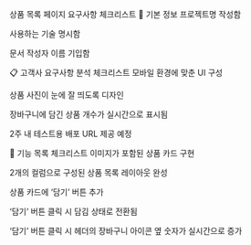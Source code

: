상품 목록 페이지 요구사항 체크리스트
📌 기본 정보
 프로젝트명 작성함

 사용하는 기술 명시함

 문서 작성자 이름 기입함

📋 고객사 요구사항 분석 체크리스트
 모바일 환경에 맞춘 UI 구성

 상품 사진이 눈에 잘 띄도록 디자인

 장바구니에 담긴 상품 개수가 실시간으로 표시됨

 2주 내 테스트용 배포 URL 제공 예정

🧩 기능 목록 체크리스트
 이미지가 포함된 상품 카드 구현

 2개의 컬럼으로 구성된 상품 목록 레이아웃 완성

 상품 카드에 ‘담기’ 버튼 추가

 ‘담기’ 버튼 클릭 시 담김 상태로 전환됨

 ‘담기’ 버튼 클릭 시 헤더의 장바구니 아이콘 옆 숫자가 실시간으로 증가
